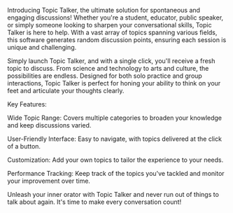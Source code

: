 Introducing Topic Talker, the ultimate solution for spontaneous and engaging discussions! Whether you're a student, educator, public speaker, or simply someone looking to sharpen your conversational skills, Topic Talker is here to help. With a vast array of topics spanning various fields, this software generates random discussion points, ensuring each session is unique and challenging.

Simply launch Topic Talker, and with a single click, you'll receive a fresh topic to discuss. From science and technology to arts and culture, the possibilities are endless. Designed for both solo practice and group interactions, Topic Talker is perfect for honing your ability to think on your feet and articulate your thoughts clearly.

Key Features:

Wide Topic Range: Covers multiple categories to broaden your knowledge and keep discussions varied.

User-Friendly Interface: Easy to navigate, with topics delivered at the click of a button.

Customization: Add your own topics to tailor the experience to your needs.

Performance Tracking: Keep track of the topics you've tackled and monitor your improvement over time.

Unleash your inner orator with Topic Talker and never run out of things to talk about again. It's time to make every conversation count!
